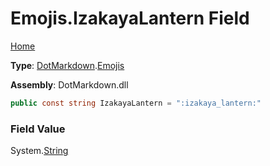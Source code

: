 # Emojis\.IzakayaLantern Field

[Home](../../../README.md)

**Type**: [DotMarkdown](../../README.md)\.[Emojis](../README.md)

**Assembly**: DotMarkdown\.dll

```csharp
public const string IzakayaLantern = ":izakaya_lantern:"
```

### Field Value

System\.[String](https://docs.microsoft.com/en-us/dotnet/api/system.string)